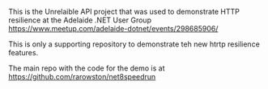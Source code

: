 This is the Unrelaible API project that was used to demonstrate HTTP resilience at the Adelaide .NET User Group https://www.meetup.com/adelaide-dotnet/events/298685906/

This is only a supporting repository to demonstrate teh new htrtp resilience features. 

The main repo with the code for the demo is at https://github.com/rarowston/net8speedrun
